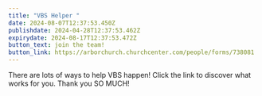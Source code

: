 ```yaml
---
title: "VBS Helper "
date: 2024-08-07T12:37:53.450Z
publishdate: 2024-04-28T12:37:53.462Z
expirydate: 2024-08-17T12:37:53.472Z
button_text: join the team!
button_link: https://arborchurch.churchcenter.com/people/forms/738081
---
```

T﻿here are lots of ways to help VBS happen! Click the link to discover what works for you. Thank you SO MUCH!
